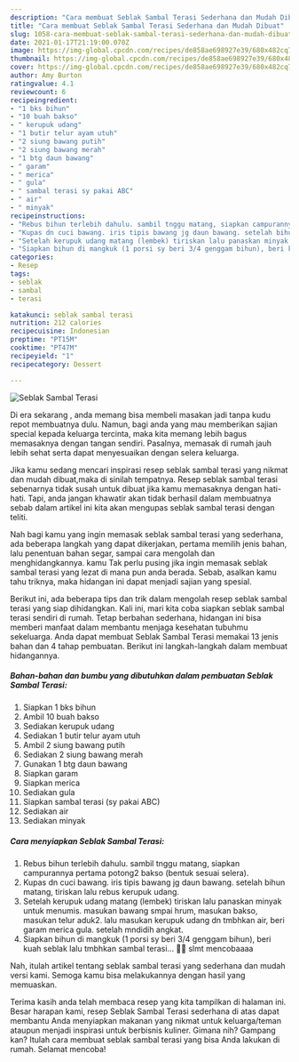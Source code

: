 ```yaml
---
description: "Cara membuat Seblak Sambal Terasi Sederhana dan Mudah Dibuat"
title: "Cara membuat Seblak Sambal Terasi Sederhana dan Mudah Dibuat"
slug: 1058-cara-membuat-seblak-sambal-terasi-sederhana-dan-mudah-dibuat
date: 2021-01-17T21:19:00.070Z
image: https://img-global.cpcdn.com/recipes/de858ae698927e39/680x482cq70/seblak-sambal-terasi-foto-resep-utama.jpg
thumbnail: https://img-global.cpcdn.com/recipes/de858ae698927e39/680x482cq70/seblak-sambal-terasi-foto-resep-utama.jpg
cover: https://img-global.cpcdn.com/recipes/de858ae698927e39/680x482cq70/seblak-sambal-terasi-foto-resep-utama.jpg
author: Amy Burton
ratingvalue: 4.1
reviewcount: 6
recipeingredient:
- "1 bks bihun"
- "10 buah bakso"
- " kerupuk udang"
- "1 butir telur ayam utuh"
- "2 siung bawang putih"
- "2 siung bawang merah"
- "1 btg daun bawang"
- " garam"
- " merica"
- " gula"
- " sambal terasi sy pakai ABC"
- " air"
- " minyak"
recipeinstructions:
- "Rebus bihun terlebih dahulu. sambil tnggu matang, siapkan campurannya pertama potong2 bakso (bentuk sesuai selera)."
- "Kupas dn cuci bawang. iris tipis bawang jg daun bawang. setelah bihun matang, tiriskan lalu rebus kerupuk udang."
- "Setelah kerupuk udang matang (lembek) tiriskan lalu panaskan minyak untuk menumis. masukan bawang smpai hrum, masukan bakso, masukan telur aduk2. lalu masukan kerupuk udang dn tmbhkan air, beri garam merica gula. setelah mndidih angkat."
- "Siapkan bihun di mangkuk (1 porsi sy beri 3/4 genggam bihun), beri kuah seblak lalu tmbhkan sambal terasi... 🤤🤤 slmt mencobaaaa"
categories:
- Resep
tags:
- seblak
- sambal
- terasi

katakunci: seblak sambal terasi 
nutrition: 212 calories
recipecuisine: Indonesian
preptime: "PT15M"
cooktime: "PT47M"
recipeyield: "1"
recipecategory: Dessert

---
```



![Seblak Sambal Terasi](https://img-global.cpcdn.com/recipes/de858ae698927e39/680x482cq70/seblak-sambal-terasi-foto-resep-utama.jpg)

Di era  sekarang , anda memang bisa membeli masakan jadi tanpa kudu repot membuatnya dulu. Namun, bagi anda yang mau memberikan sajian special kepada keluarga tercinta, maka kita memang lebih bagus memasaknya dengan tangan sendiri. Pasalnya, memasak di rumah jauh lebih sehat serta dapat menyesuaikan dengan selera keluarga.

Jika kamu sedang mencari inspirasi resep seblak sambal terasi yang nikmat dan mudah dibuat,maka di sinilah tempatnya. Resep seblak sambal terasi  sebenarnya tidak susah untuk dibuat jika kamu memasaknya dengan hati-hati. Tapi, anda jangan khawatir akan tidak berhasil dalam membuatnya 
sebab dalam artikel ini kita akan mengupas seblak sambal terasi dengan teliti.  



Nah bagi kamu yang ingin memasak seblak sambal terasi yang sederhana, ada beberapa langkah yang dapat dikerjakan, pertama memilih jenis bahan, lalu penentuan bahan segar, sampai cara mengolah dan menghidangkannya. kamu Tak perlu pusing jika ingin memasak seblak sambal terasi yang lezat di mana pun anda berada. Sebab, asalkan kamu  tahu triknya, maka hidangan ini dapat menjadi sajian yang spesial.

Berikut ini, ada beberapa tips dan trik dalam mengolah resep seblak sambal terasi yang siap dihidangkan. Kali ini, mari kita coba siapkan seblak sambal terasi sendiri di rumah. Tetap berbahan sederhana, hidangan ini bisa memberi manfaat dalam membantu menjaga kesehatan tubuhmu sekeluarga. Anda dapat membuat Seblak Sambal Terasi memakai 13 jenis bahan dan 4 tahap pembuatan. Berikut ini langkah-langkah dalam membuat hidangannya.

<!--inarticleads1-->

##### Bahan-bahan dan bumbu yang dibutuhkan dalam pembuatan Seblak Sambal Terasi:

1. Siapkan 1 bks bihun
1. Ambil 10 buah bakso
1. Sediakan  kerupuk udang
1. Sediakan 1 butir telur ayam utuh
1. Ambil 2 siung bawang putih
1. Sediakan 2 siung bawang merah
1. Gunakan 1 btg daun bawang
1. Siapkan  garam
1. Siapkan  merica
1. Sediakan  gula
1. Siapkan  sambal terasi (sy pakai ABC)
1. Sediakan  air
1. Sediakan  minyak




<!--inarticleads2-->

##### Cara menyiapkan Seblak Sambal Terasi:

1. Rebus bihun terlebih dahulu. sambil tnggu matang, siapkan campurannya pertama potong2 bakso (bentuk sesuai selera).
1. Kupas dn cuci bawang. iris tipis bawang jg daun bawang. setelah bihun matang, tiriskan lalu rebus kerupuk udang.
1. Setelah kerupuk udang matang (lembek) tiriskan lalu panaskan minyak untuk menumis. masukan bawang smpai hrum, masukan bakso, masukan telur aduk2. lalu masukan kerupuk udang dn tmbhkan air, beri garam merica gula. setelah mndidih angkat.
1. Siapkan bihun di mangkuk (1 porsi sy beri 3/4 genggam bihun), beri kuah seblak lalu tmbhkan sambal terasi... 🤤🤤 slmt mencobaaaa




Nah, itulah artikel tentang  seblak sambal terasi  yang sederhana dan mudah versi kami. Semoga kamu bisa melakukannya dengan hasil yang memuaskan. 

Terima kasih anda telah membaca resep yang kita tampilkan di halaman ini. Besar harapan kami, resep  Seblak Sambal Terasi sederhana di atas dapat membantu Anda menyiapkan makanan yang nikmat untuk keluarga/teman ataupun menjadi inspirasi untuk berbisnis kuliner. Gimana nih? Gampang kan? Itulah cara membuat seblak sambal terasi yang bisa Anda lakukan di rumah. Selamat mencoba!


